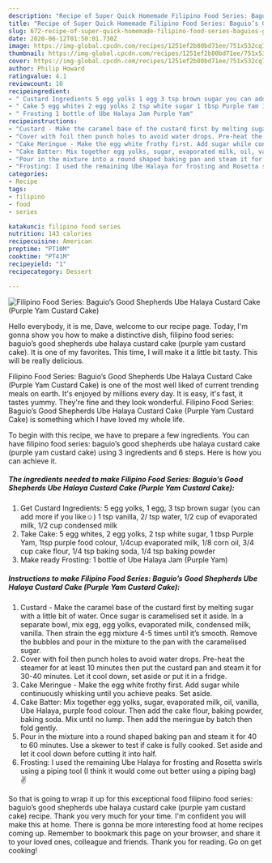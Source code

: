 ```yaml
---
description: "Recipe of Super Quick Homemade Filipino Food Series: Baguio’s Good Shepherds Ube Halaya Custard Cake (Purple Yam Custard Cake)"
title: "Recipe of Super Quick Homemade Filipino Food Series: Baguio’s Good Shepherds Ube Halaya Custard Cake (Purple Yam Custard Cake)"
slug: 672-recipe-of-super-quick-homemade-filipino-food-series-baguios-good-shepherds-ube-halaya-custard-cake-purple-yam-custard-cake
date: 2020-06-12T01:50:01.730Z
image: https://img-global.cpcdn.com/recipes/1251ef2b80bd71ee/751x532cq70/filipino-food-series-baguios-good-shepherds-ube-halaya-custard-cake-purple-yam-custard-cake-recipe-main-photo.jpg
thumbnail: https://img-global.cpcdn.com/recipes/1251ef2b80bd71ee/751x532cq70/filipino-food-series-baguios-good-shepherds-ube-halaya-custard-cake-purple-yam-custard-cake-recipe-main-photo.jpg
cover: https://img-global.cpcdn.com/recipes/1251ef2b80bd71ee/751x532cq70/filipino-food-series-baguios-good-shepherds-ube-halaya-custard-cake-purple-yam-custard-cake-recipe-main-photo.jpg
author: Philip Howard
ratingvalue: 4.1
reviewcount: 10
recipeingredient:
- " Custard Ingredients 5 egg yolks 1 egg 3 tsp brown sugar you can add more if you like 1 tsp vanilla 2 tsp water 12 cup of evaporated milk 12 cup condensed milk"
- " Cake 5 egg whites 2 egg yolks 2 tsp white sugar 1 tbsp Purple Yam 1tsp purple food colour 14cup evaporated milk 18 corn oil 34 cup cake flour 14 tsp baking soda 14 tsp baking powder"
- " Frosting 1 bottle of Ube Halaya Jam Purple Yam"
recipeinstructions:
- "Custard - Make the caramel base of the custard first by melting sugar with a little bit of water. Once sugar is caramelised set it aside. In a separate bowl, mix egg, egg yolks, evaporated milk, condensed milk, vanilla. Then strain the egg mixture 4-5 times until it’s smooth. Remove the bubbles and pour in the mixture to the pan with the caramelised sugar."
- "Cover with foil then punch holes to avoid water drops. Pre-heat the steamer for at least 10 minutes then put the custard pan and steam it for 30-40 minutes. Let it cool down, set aside or put it in a fridge."
- "Cake Meringue - Make the egg white frothy first. Add sugar while continuously whisking until you achieve peaks. Set aside."
- "Cake Batter: Mix together egg yolks, sugar, evaporated milk, oil, vanilla, Ube Halaya, purple food colour. Then add the cake flour, baking powder, baking soda. Mix until no lump. Then add the meringue by batch then fold gently."
- "Pour in the mixture into a round shaped baking pan and steam it for 40 to 60 minutes. Use a skewer to test if cake is fully cooked. Set aside and let it cool down before cutting it into half."
- "Frosting: I used the remaining Ube Halaya for frosting and Rosetta swirls using a piping tool (I think it would come out better using a piping bag) ✌️"
categories:
- Recipe
tags:
- filipino
- food
- series

katakunci: filipino food series 
nutrition: 143 calories
recipecuisine: American
preptime: "PT10M"
cooktime: "PT41M"
recipeyield: "1"
recipecategory: Dessert

---
```



![Filipino Food Series: Baguio’s Good Shepherds Ube Halaya Custard Cake (Purple Yam Custard Cake)](https://img-global.cpcdn.com/recipes/1251ef2b80bd71ee/751x532cq70/filipino-food-series-baguios-good-shepherds-ube-halaya-custard-cake-purple-yam-custard-cake-recipe-main-photo.jpg)

Hello everybody, it is me, Dave, welcome to our recipe page. Today, I'm gonna show you how to make a distinctive dish, filipino food series: baguio’s good shepherds ube halaya custard cake (purple yam custard cake). It is one of my favorites. This time, I will make it a little bit tasty. This will be really delicious.

Filipino Food Series: Baguio’s Good Shepherds Ube Halaya Custard Cake (Purple Yam Custard Cake) is one of the most well liked of current trending meals on earth. It's enjoyed by millions every day. It is easy, it's fast, it tastes yummy. They're fine and they look wonderful. Filipino Food Series: Baguio’s Good Shepherds Ube Halaya Custard Cake (Purple Yam Custard Cake) is something which I have loved my whole life.




To begin with this recipe, we have to prepare a few ingredients. You can have filipino food series: baguio’s good shepherds ube halaya custard cake (purple yam custard cake) using 3 ingredients and 6 steps. Here is how you can achieve it.

<!--inarticleads1-->

##### The ingredients needed to make Filipino Food Series: Baguio’s Good Shepherds Ube Halaya Custard Cake (Purple Yam Custard Cake):

1. Get  Custard Ingredients: 5 egg yolks, 1 egg, 3 tsp brown sugar (you can add more if you like☺️) 1 tsp vanilla, 2/ tsp water, 1/2 cup of evaporated milk, 1/2 cup condensed milk
1. Take  Cake: 5 egg whites, 2 egg yolks, 2 tsp white sugar, 1 tbsp Purple Yam, 1tsp purple food colour, 1/4cup evaporated milk, 1/8 corn oil, 3/4 cup cake flour, 1/4 tsp baking soda, 1/4 tsp baking powder
1. Make ready  Frosting: 1 bottle of Ube Halaya Jam (Purple Yam)




<!--inarticleads2-->

##### Instructions to make Filipino Food Series: Baguio’s Good Shepherds Ube Halaya Custard Cake (Purple Yam Custard Cake):

1. Custard - Make the caramel base of the custard first by melting sugar with a little bit of water. Once sugar is caramelised set it aside. In a separate bowl, mix egg, egg yolks, evaporated milk, condensed milk, vanilla. Then strain the egg mixture 4-5 times until it’s smooth. Remove the bubbles and pour in the mixture to the pan with the caramelised sugar.
1. Cover with foil then punch holes to avoid water drops. Pre-heat the steamer for at least 10 minutes then put the custard pan and steam it for 30-40 minutes. Let it cool down, set aside or put it in a fridge.
1. Cake Meringue - Make the egg white frothy first. Add sugar while continuously whisking until you achieve peaks. Set aside.
1. Cake Batter: Mix together egg yolks, sugar, evaporated milk, oil, vanilla, Ube Halaya, purple food colour. Then add the cake flour, baking powder, baking soda. Mix until no lump. Then add the meringue by batch then fold gently.
1. Pour in the mixture into a round shaped baking pan and steam it for 40 to 60 minutes. Use a skewer to test if cake is fully cooked. Set aside and let it cool down before cutting it into half.
1. Frosting: I used the remaining Ube Halaya for frosting and Rosetta swirls using a piping tool (I think it would come out better using a piping bag) ✌️




So that is going to wrap it up for this exceptional food filipino food series: baguio’s good shepherds ube halaya custard cake (purple yam custard cake) recipe. Thank you very much for your time. I'm confident you will make this at home. There is gonna be more interesting food at home recipes coming up. Remember to bookmark this page on your browser, and share it to your loved ones, colleague and friends. Thank you for reading. Go on get cooking!
